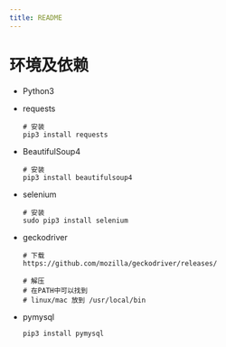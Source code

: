 ```yaml
---
title: README
---
```


# 环境及依赖
- Python3

- requests

  ```shell
  # 安装
  pip3 install requests
  ```

- BeautifulSoup4

  ```shell
  # 安装
  pip3 install beautifulsoup4
  ```

- selenium

  ```shell
  # 安装
  sudo pip3 install selenium
  ```

- geckodriver

  ```shell
  # 下载
  https://github.com/mozilla/geckodriver/releases/

  # 解压
  # 在PATH中可以找到
  # linux/mac 放到 /usr/local/bin
  ```

- pymysql

  ```shell
  pip3 install pymysql
  ```

  ​
